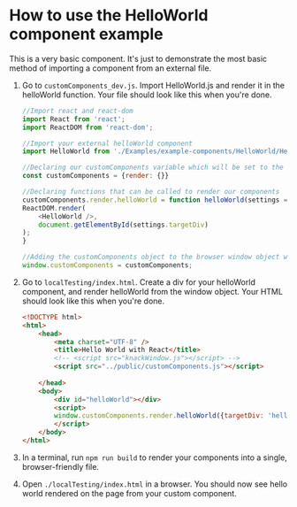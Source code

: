 # How to use the HelloWorld component example
This is a very basic component. It's just to demonstrate the most basic method of importing a component from an external file.

1. Go to `customComponents_dev.js`. Import HelloWorld.js and render it in the helloWorld function. Your file should look like this when you're done.
    ```js
    //Import react and react-dom
    import React from 'react';
    import ReactDOM from 'react-dom';

    //Import your external helloWorld component
    import HelloWorld from './Examples/example-components/HelloWorld/HelloWorld.js';

    //Declaring our customComponents variable which will be set to the window object at the end
    const customComponents = {render: {}}

    //Declaring functions that can be called to render our components
    customComponents.render.helloWorld = function helloWorld(settings = { targetDiv }) {
    ReactDOM.render(
        <HelloWorld />,
        document.getElementById(settings.targetDiv)
    );
    }

    //Adding the customComponents object to the browser window object when this file is run
    window.customComponents = customComponents;
    ```

2. Go to `localTesting/index.html`. Create a div for your helloWorld component, and render helloWorld from the window object. Your HTML should look like this when you're done.
    ```html
    <!DOCTYPE html>
    <html>
        <head>
            <meta charset="UTF-8" />
            <title>Hello World with React</title>
            <!-- <script src="knackWindow.js"></script> -->
            <script src="../public/customComponents.js"></script>
            
        </head>
        <body>
            <div id="helloWorld"></div>
            <script>
            window.customComponents.render.helloWorld({targetDiv: 'helloWorld'});
            </script>
        </body>
    </html>
    ```

3. In a terminal, run `npm run build` to render your components into a single, browser-friendly file.

4. Open `./localTesting/index.html` in a browser. You should now see hello world rendered on the page from your custom component.